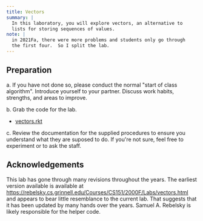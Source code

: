 ```yaml
---
title: Vectors
summary: |
  In this laboratory, you will explore vectors, an alternative to
  lists for storing sequences of values.
note: | 
  in 2021Fa, there were more problems and students only go through
  the first four.  So I split the lab.
---
```


## Preparation

a. If you have not done so, please conduct the normal "start of class
algorithm".  Introduce yourself to your partner.  Discuss work habits,
strengths, and areas to improve.

b. Grab the code for the lab.

* [vectors.rkt](../code/labs/vectors.rkt)

c. Review the documentation for the supplied procedures to
ensure you understand what they are suposed to do.  If you're
not sure, feel free to experiment or to ask the staff.

## Acknowledgements

This lab has gone through many revisions throughout the years.
The earliest version available is available at
<https://rebelsky.cs.grinnell.edu/Courses/CS151/2000F/Labs/vectors.html>
and appears to bear little resemblance to the current lab.  That
suggests that it has been updated by many hands over the years.
Samuel A. Rebelsky is likely responsible for the helper code.
